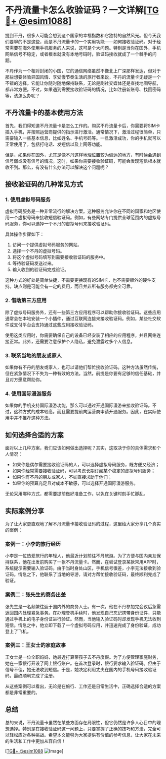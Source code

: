 # 不丹流量卡怎么收验证码？一文详解[[TG💪+ @esim1088](https://t.me/s/esim1088)]

提到不丹，很多人可能会想到这个国家的幸福指数和它独特的自然风光。但今天我们要聊的不是这些，而是不丹流量卡的一个实用功能——如何接收验证码。对于经常需要在海外使用手机服务的人来说，这可是个大问题。特别是当你在国外，手机网络信号不稳定，或者根本就没有本地号码时，验证码接收就成了一个棘手的问题。

不丹作为一个相对封闭的小国，它的通信网络虽然不像北上广深那样发达，但对于那些想要体验异国风情、享受慢节奏生活的旅行者来说，不丹的流量卡无疑是一个不错的选择。它能让你随时随地保持联系，无论是刷社交媒体还是查找地图导航，都非常方便。不过，如果遇到需要接收验证码的情况，比如注册新账号、找回密码等，该怎么办呢？

## 不丹流量卡的基本使用方法

首先，我们得知道不丹流量卡是怎么工作的。购买不丹流量卡后，你需要将SIM卡插入手机，并按照运营商提供的指示进行激活。通常情况下，激活过程很简单，只需要输入一些基本信息，比如姓名、手机号码等。一旦激活成功，你的手机就可以正常使用了，包括打电话、发短信以及上网等功能。

但是，如果你在国外，尤其是像不丹这样地理位置较为偏远的地方，有时候会遇到信号弱或没有信号的情况。这时，如果你需要接收验证码，可能会发现短信根本就收不到。那么，有没有什么办法可以解决这个问题呢？

## 接收验证码的几种常见方式

### 1. 使用虚拟号码服务

虚拟号码服务是一种非常流行的解决方案。这种服务允许你在不同的国家和地区使用一个虚拟号码来接收短信验证码。例如，有些网站专门提供全球范围内的虚拟号码服务，你可以选择一个不丹的虚拟号码来接收验证码。

具体操作步骤如下：

1. 访问一个提供虚拟号码服务的网站。
2. 选择一个不丹的虚拟号码。
3. 将这个虚拟号码填写到需要接收验证码的服务中。
4. 等待验证码发送过来。
5. 输入收到的验证码完成验证。

这种方式的好处是简单快捷，不需要更换现有的SIM卡，也不需要额外的硬件支持。缺点则是可能会有一定的费用，而且并非所有服务都完全可靠。

### 2. 借助第三方应用

除了虚拟号码服务外，还有一些第三方应用程序可以帮助你接收验证码。这些应用通常会在本地安装一个小插件，通过互联网连接来接收验证码。例如，某些社交软件或支付平台会支持通过这些应用接收验证码。

使用这类应用时，你需要确保自己的设备已经安装了相应的应用程序，并且网络连接正常。此外，还需要注意保护个人隐私，避免泄露过多个人信息。

### 3. 联系当地的朋友或家人

如果你有不丹的朋友或家人，也可以请他们帮忙接收验证码。这种方法虽然传统，但在紧急情况下不失为一种有效的方法。当然，前提是你要有足够的信任基础，并且对方愿意帮助你。

### 4. 使用国际漫游服务

如果你的手机支持国际漫游功能，那么可以通过开通国际漫游来接收验证码。不过，这种方式的成本较高，而且需要提前向运营商申请开通服务。因此，在实际使用中并不推荐这种方法。

## 如何选择合适的方案

面对以上几种方案，我们应该如何做出选择呢？其实，这取决于你的具体需求和个人情况：

- 如果你是偶尔需要接收验证码的人，可以选择虚拟号码服务，既方便又经济；
- 如果你经常需要接收验证码，可以考虑长期订阅某个稳定的虚拟号码服务；
- 如果你有不丹的朋友或家人，不妨直接求助于他们；
- 如果你的预算充足且对成本不敏感，可以选择开通国际漫游服务。

无论采用哪种方式，都需要提前做好准备工作，以免在关键时刻手忙脚乱。

## 实际案例分享

为了让大家更直观地了解不丹流量卡接收验证码的过程，这里给大家分享几个真实的案例：

### 案例一：小李的旅行经历

小李是一位热爱旅行的年轻人，他最近计划前往不丹旅游。为了方便与国内亲友保持联系，他在出发前购买了一张不丹流量卡。然而，在尝试登录某款常用APP时，系统提示需要输入验证码。由于当时身处山区，手机信号很差，小李无法接收到验证码。情急之下，他联系了当地的导游，请对方帮忙接收验证码，最终顺利完成了验证。

### 案例二：张先生的商务出差

张先生是一名频繁往返于国内外的商务人士。有一次，他在不丹参加完会议后急需返回国内处理紧急事务。在办理登机手续时，他发现自己忘记携带身份证件，只能通过手机上的电子身份证进行验证。然而，当他输入验证码时却发现手机无法收到短信。情急之中，他立即下载了一个虚拟号码应用，并迅速完成了身份验证，成功登上了飞机。

### 案例三：王女士的家庭故事

王女士是一位全职妈妈，她最近打算带孩子去不丹度假。为了方便管理家庭财务，她在一家银行开设了网上银行账户。在首次登录时，银行要求输入验证码。但由于信号不佳，她无法收到短信。于是，她决定利用丈夫在国内的手机号码接收验证码，最终顺利完成了注册。

从这些案例可以看出，无论是在旅行、工作还是日常生活中，正确选择合适的方案都是非常重要的。

## 总结

总的来说，不丹流量卡虽然在某些方面存在局限性，但它仍然是许多人心目中的理想选择。特别是在接收验证码这一问题上，只要掌握了正确的技巧和方法，完全可以轻松应对各种挑战。希望本文能够为大家提供有价值的参考信息，让大家在未来的生活和工作中更加从容自信！

[[TG💪+ @esim1088](https://t.me/s/esim1088) ![Image](https://i.postimg.cc/4NQfJmqS/Snipaste-2025-05-13-00-14-12.png)]